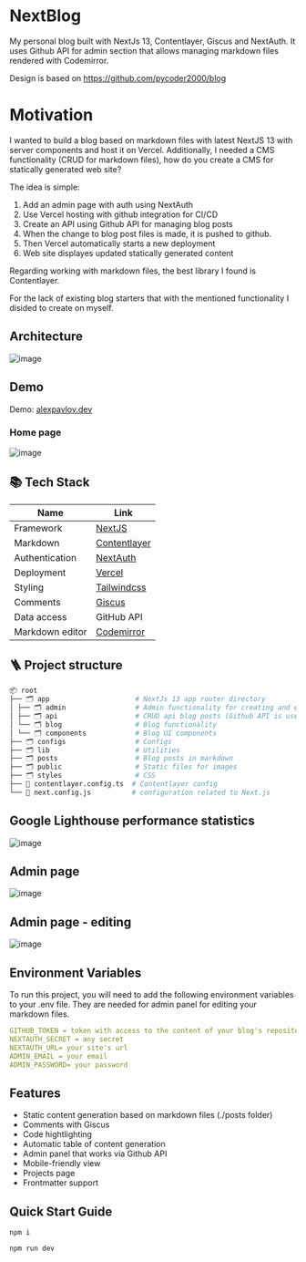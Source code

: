 
# NextBlog

My personal blog built with NextJs 13, Contentlayer, Giscus and NextAuth. It uses Github API for admin section that allows managing markdown files rendered with Codemirror.

Design is based on https://github.com/pycoder2000/blog

# Motivation

I wanted to build a blog based on markdown files with latest NextJS 13 with server components and host it on Vercel. Additionally, I needed a CMS functionality (CRUD for markdown files), how do you create a CMS for statically generated web site?

The idea is simple:

1. Add an admin page with auth using NextAuth
2. Use Vercel hosting with github integration for CI/CD
3. Create an API using Github API for managing blog posts
4. When the change to blog post files is made, it is pushed to github.
5. Then Vercel automatically starts a new deployment
6. Web site displayes updated statically generated content

Regarding working with markdown files, the best library I found is Contentlayer.

For the lack of existing blog starters that with the mentioned functionality I disided to create on myself.

## Architecture

![image](https://github.com/pavlovtech/NextBlog/assets/6662454/9041cf18-535e-40e9-bc64-ee1430e411b0)

## Demo

Demo: [alexpavlov.dev](https://alexpavlov.dev)

### Home page

![image](https://github.com/pavlovtech/NextBlog/assets/6662454/6207daa6-4c75-4180-8365-71b75360afe4)

## 📚 Tech Stack

| Name            | Link                                                      |
| --------------- | --------------------------------------------------------- |
| Framework       | [NextJS](https://nextjs.org/docs)                         |
| Markdown        | [Contentlayer](https://www.contentlayer.dev/)             |
| Authentication  | [NextAuth](https://next-auth.js.org/)                     |
| Deployment      | [Vercel](https://vercel.com)                              |
| Styling         | [Tailwindcss](https://tailwindcss.com/)                   |
| Comments        | [Giscus](https://github.com/giscus/giscus)                |
| Data access     | GitHub API                                                |
| Markdown editor | [Codemirror](https://codemirror.net/)                  |


## 🪜 Project structure

```bash
📦 root
├── 🗂️ app                     # NextJs 13 app router directory
│ ├── 🗂️ admin                 # Admin functionality for creating and editing blog posts
│ ├── 🗂️ api                   # CRUD api blog posts (Github API is used)
│ └── 🗂️ blog                  # Blog functionality
│ └── 🗂️ components            # Blog UI components
├── 🗂️ configs                 # Configs
├── 🗂️ lib                     # Utilities
├── 🗂️ posts                   # Blog posts in markdown
├── 🗂️ public                  # Static files for images
├── 🗂️ styles                  # CSS
├── 📝 contentlayer.config.ts  # Contentlayer config
└── 📝 next.config.js          # configuration related to Next.js
```

## Google Lighthouse performance statistics

![image](https://github.com/pavlovtech/NextBlog/assets/6662454/9681f814-3b35-4ceb-9085-71e9fc46bbdb)

## Admin page

![image](https://github.com/pavlovtech/NextBlog/assets/6662454/d55dff86-f097-488b-8611-ee2c659cd3f5)

## Admin page - editing

![image](https://github.com/pavlovtech/NextBlog/assets/6662454/5452382f-7605-44b8-b80b-a55090f5c16b)


## Environment Variables

To run this project, you will need to add the following environment variables to your .env file. They are needed for admin panel for editing your markdown files.

```yaml
GITHUB_TOKEN = token with access to the content of your blog's repository
NEXTAUTH_SECRET = any secret 
NEXTAUTH_URL= your site's url
ADMIN_EMAIL = your email
ADMIN_PASSWORD= your password
```
## Features

- Static content generation based on markdown files (./posts folder)
- Comments with Giscus
- Code hightlighting
- Automatic table of content generation
- Admin panel that works via Github API
- Mobile-friendly view
- Projects page
- Frontmatter support


## Quick Start Guide

`npm i`

`npm run dev`
